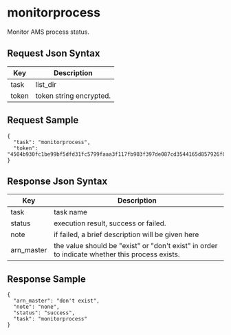 # monitorprocess

Monitor AMS process status.

## Request Json Syntax

| **Key** | **Description** |
| --- | --- |
| task | list_dir |
| token | token string encrypted. |

## Request Sample

```
{
  "task": "monitorprocess",
  "token": "4504b930fc1be99bf5dfd31fc5799faaa3f117fb903f397de087cd3544165d857926f07dd201b6aa"
}
```

## Response Json Syntax

| **Key** | **Description** |
| --- | --- |
| task | task name |
| status | execution result, success or failed. |
| note | if failed, a brief description will be given here |
| arn_master | the value should be "exist" or "don't exist" in order to indicate whether this process exists. |

## Response Sample

```
{
  "arn_master": "don't exist",
  "note": "none",
  "status": "success",
  "task": "monitorprocess"
}
```
